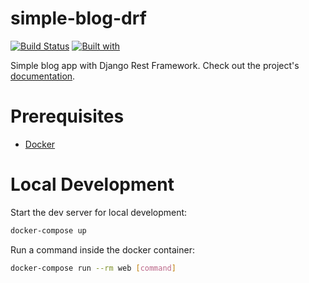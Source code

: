 # simple-blog-drf

[![Build Status](https://travis-ci.org/danielcoker/simple-blog-drf.svg?branch=master)](https://travis-ci.org/danielcoker/simple-blog-drf)
[![Built with](https://img.shields.io/badge/Built_with-Cookiecutter_Django_Rest-F7B633.svg)](https://github.com/agconti/cookiecutter-django-rest)

Simple blog app with Django Rest Framework. Check out the project's [documentation](http://danielcoker.github.io/simple-blog-drf/).

# Prerequisites

- [Docker](https://docs.docker.com/docker-for-mac/install/)  

# Local Development

Start the dev server for local development:
```bash
docker-compose up
```

Run a command inside the docker container:

```bash
docker-compose run --rm web [command]
```
